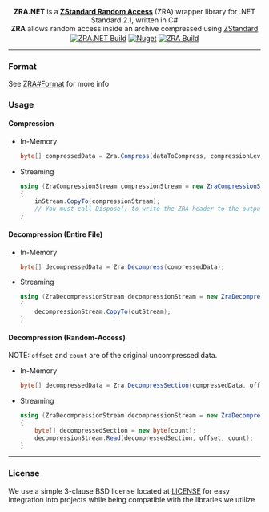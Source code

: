<p align="center">
<b>ZRA.NET</b> is a <b><a href="https://github.com/zraorg/ZRA">ZStandard Random Access</a></b> (ZRA) wrapper library for .NET Standard 2.1, written in C#
<br>
<b>ZRA</b> allows random access inside an archive compressed using <a href="https://github.com/facebook/zstd">ZStandard</a>
<br>
<a href="https://github.com/zraorg/ZRA.NET/actions"><img align="center" alt="ZRA.NET Build" src="https://github.com/zraorg/ZRA.NET/workflows/ZRA.NET%20Build/badge.svg"/></a>
<a href="https://www.nuget.org/packages/ZRA.NET"><img align="center" alt="Nuget" src="https://img.shields.io/nuget/v/ZRA.NET?logo=nuget"></a>
<a href="https://github.com/zraorg/ZRA/actions"><img align="center" alt="ZRA Build" src="https://github.com/zraorg/ZRA/workflows/C/C++%20CI/badge.svg"/></a>
</p>

***
### Format
See [ZRA#Format](https://github.com/zraorg/ZRA/blob/master/README.md#format) for more info
### Usage
#### Compression
* In-Memory
  ```csharp
  byte[] compressedData = Zra.Compress(dataToCompress, compressionLevel: 9, frameSize: 131072);
  ```
* Streaming
  ```csharp
  using (ZraCompressionStream compressionStream = new ZraCompressionStream(outStream, (ulong)inStream.Length, compressionLevel: 9, frameSize: 131072))
  {
      inStream.CopyTo(compressionStream);
      // You must call Dispose() to write the ZRA header to the output stream.
  }
  ```
#### Decompression (Entire File)
* In-Memory
  ```csharp
  byte[] decompressedData = Zra.Decompress(compressedData);
  ```
* Streaming
  ```csharp
  using (ZraDecompressionStream decompressionStream = new ZraDecompressionStream(inStream))
  {
      decompressionStream.CopyTo(outStream);
  }
  ```
#### Decompression (Random-Access)
NOTE: `offset` and `count` are of the original uncompressed data.
* In-Memory
  ```csharp
  byte[] decompressedData = Zra.DecompressSection(compressedData, offset, count);
  ```
* Streaming
  ```csharp
  using (ZraDecompressionStream decompressionStream = new ZraDecompressionStream(inStream))
  {
      byte[] decompressedSection = new byte[count];
      decompressionStream.Read(decompressedSection, offset, count);
  }
  ```
***
### License
We use a simple 3-clause BSD license located at [LICENSE](LICENSE.md) for easy integration into projects while being compatible with the libraries we utilize